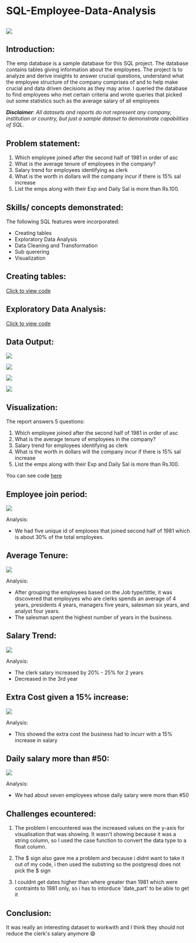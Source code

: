 # SQL-Employee-Data-Analysis

![](intro.image.jpeg)
---

## Introduction:

The emp database is a sample database for this SQL project. The database contains tables giving information about the employees. The project Is to analyze and derive insights to answer crucial questions, understand what the employee structure of the company comprises of and to help make crucial and data driven decisions as they may arise.
I queried the database to find employees who met certain criteria and wrote queries that picked out some statistics such as the average salary of all employees

**_Disclaimer_**: _All datasets and reports do not represent any company, institution or country, but just a sample dataset to demonstrate capabilities of SQL._

## Problem statement:

1. Which employee joined after the second half of 1981 in order of asc
2. What is the average tenure of employees in the company? 
3. Salary trend for employees identifying as clerk
4. What is the worth in dollars will the company incur if there is 15% sal increase
5. List the emps along with their Exp and Daily Sal is more than Rs.100.

## Skills/ concepts demonstrated:

The following SQL features were incorporated:
- Creating tables
- Exploratory Data Analysis 
- Data Cleaning and Transformation
- Sub querering
- Visualization

## Creating tables:

[Click to view code](https://github.com/rubytechme/SQL-Employee-Data-Analysis/blob/main/create.sql)

## Exploratory Data Analysis:

[Click to view code](https://github.com/rubytechme/SQL-Employee-Data-Analysis/blob/main/EDA.sql)

## Data Output:

![](union.JPG)

![](hiredate.JPG)

![](after1981.JPG)

![](avgsalpres.JPG)


## Visualization:

The report answers 5 questions:
1. Which employee joined after the second half of 1981 in order of asc
2. What is the average tenure of employees in the company? 
3. Salary trend for employees identifying as clerk
4. What is the worth in dollars will the company incur if there is 15% sal increase
5. List the emps along with their Exp and Daily Sal is more than Rs.100.

You can see code [here](https://github.com/rubytechme/SQL-employee-Data-Analysis/blob/main/problemstatement.sql)
	


## Employee join period:

![](problem1.png)

Analysis:
- We had five unique id of emploees that joined second half of 1981 which is about 30% of the total employees.

## Average Tenure:

![](problem2.png)

Analysis:
- After grouping the employees based on the Job type/tittle, it was discovered that employyes who are clerks spends an average of 4 years, presidents 4 years, managers five years, salesman six years, and analyst four years.
- The salesman spent the highest number of years in the business.

## Salary Trend:

![](problem3.png)

Analysis:
- The clerk salary increased by 20% - 25% for 2 years  
- Decreased in the 3rd year

## Extra Cost given a 15% increase:

![](problem4.png)

Analysis:
- This showed the extra cost the business had to incurr with a 15% increase in salary 

## Daily salary more than #50:

![](problem5.png)

Analysis:
- We had about seven employees whose daily salary were more than #50 

## Challenges ecountered:

1. The problem I encountered was the increased values on the y-axis for visualisation that was showing. It wasn't showing because it was a string column, so I used the case function to convert the data type to a float column.

2. The $ sign also gave me a problem and because i didnt want to take it out of my code, i then used the substring so the postgresql does not pick the $ sign 

3. I couldnt get dates higher than where greater than 1981 which were contraints to 1981 only, so i has to intorduce 'date_part' to be able to get it


## Conclusion:
It was really an interesting dataset to workwith and I think they should not reduce the clerk's salary anymore 😄

